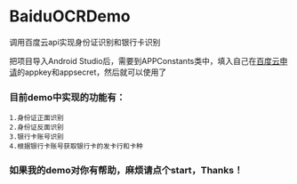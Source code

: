# BaiduOCRDemo
调用百度云api实现身份证识别和银行卡识别

把项目导入Android Studio后，需要到APPConstants类中，填入自己在[百度云申请](https://cloud.baidu.com/product/ocr)的appkey和appsecret，然后就可以使用了

### 目前demo中实现的功能有：
    1.身份证正面识别
    2.身份证反面识别
    3.银行卡账号识别
    4.根据银行卡账号获取银行卡的发卡行和卡种
 
### 如果我的demo对你有帮助，麻烦请点个start，Thanks！
